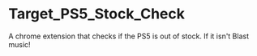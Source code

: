 # Target_PS5_Stock_Check
A chrome extension that checks if the PS5 is out of stock. If it isn't Blast music!
